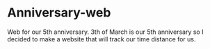 # Anniversary-web
Web for our 5th anniversary.
3th of March is our 5th anniversary so I decided to make a website that will track our time distance for us.
